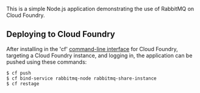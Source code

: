 This is a simple Node.js application demonstrating the use of RabbitMQ on Cloud Foundry.

## Deploying to Cloud Foundry ##

After installing in the 'cf' [command-line interface](http://docs.cloudfoundry.com/docs/using/managing-apps/cf/) for Cloud Foundry, targeting a Cloud Foundry instance, and logging in, the application can be pushed using these commands:

    $ cf push
    $ cf bind-service rabbitmq-node rabbitmq-share-instance
    $ cf restage
